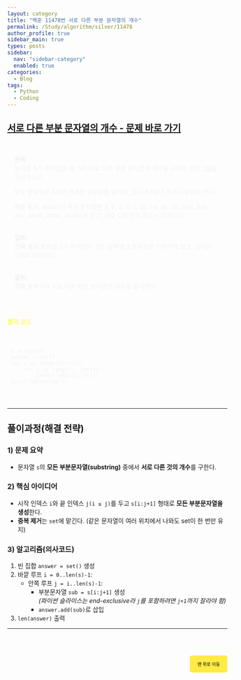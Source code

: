 ```yaml
---
layout: category
title: "백준 11478번 서로 다른 부분 문자열의 개수"
permalink: /Study/algorithm/silver/11478
author_profile: true
sidebar_main: true
types: posts
sidebar:
  nav: "sidebar-category"
  enabled: true
categories:
  - Blog
tags:
  - Python
  - Coding
---
```


## [서로 다른 부분 문자열의 개수 - 문제 바로 가기](https://www.acmicpc.net/problem/11478)

<div style="border: 1px solid rgba(255, 255, 255, 0.2); padding: 15px; border-radius: 5px; background-color: rgba(255, 255, 255, 0.05); color: #f1f1f1; text-align: left;">

<b>문제:</b><br>
문자열 S가 주어졌을 때, S의 서로 다른 부분 문자열의 개수를 구하는 프로그램을 작성하시오.

부분 문자열은 S에서 연속된 일부분을 말하며, 길이가 1보다 크거나 같아야 한다.

예를 들어, ababc의 부분 문자열은 a, b, a, b, c, ab, ba, ab, bc, aba, bab, abc, abab, babc, ababc가 있고, 서로 다른것의 개수는 12개이다.<br><br>

<b>입력:</b><br>
첫째 줄에 문자열 S가 주어진다. S는 알파벳 소문자로만 이루어져 있고, 길이는 1,000 이하이다.<br><br>

<b>출력:</b><br>
첫째 줄에 S의 서로 다른 부분 문자열의 개수를 출력한다.<br>

</div>

<br>

<span style="color:yellow">풀이 코드</span>

<link rel="stylesheet" href="https://cdnjs.cloudflare.com/ajax/libs/highlight.js/11.8.0/styles/atom-one-dark.min.css">
<script src="https://cdnjs.cloudflare.com/ajax/libs/highlight.js/11.8.0/highlight.min.js"></script>
<script>hljs.highlightAll();</script>

<div style="padding: 8px; border: 1px solid rgba(255, 255, 255, 0.2); border-radius: 5px; background-color: rgba(255, 255, 255, 0.05); color: #f1f1f1; width: 100%; text-align: left; font-family: monospace;">
<pre><code class="python">
s = input()
answer = set()
for i in range(len(s)):
    for j in range(i, len(s)):
        answer.add(s[i:j+1])
print(len(answer))
</code></pre>
</div>

<br>

---
## 풀이과정(해결 전략)

### 1) 문제 요약
- 문자열 `s`의 **모든 부분문자열(substring)** 중에서 **서로 다른 것의 개수**를 구한다.

### 2) 핵심 아이디어
- 시작 인덱스 `i`와 끝 인덱스 `j(i ≤ j)`를 두고 `s[i:j+1]` 형태로 **모든 부분문자열을 생성**한다.
- **중복 제거**는 `set`에 맡긴다. (같은 문자열이 여러 위치에서 나와도 set이 한 번만 유지)

### 3) 알고리즘(의사코드)
1. 빈 집합 `answer = set()` 생성
2. 바깥 루프 `i = 0..len(s)-1`:
   - 안쪽 루프 `j = i..len(s)-1`:
     - 부분문자열 `sub = s[i:j+1]` 생성  
       *(파이썬 슬라이스는 end-exclusive라 `j`를 포함하려면 `j+1`까지 잘라야 함)*
     - `answer.add(sub)`로 삽입
3. `len(answer)` 출력

---

<br>

<div style="text-align: right; margin-top: 30px;">
  <button onclick="scrollToTop()" style="
    padding: 10px 15px; 
    background-color: #FFEB46; 
    color: black; 
    border: 2px solid #FFEB46; 
    border-radius: 5px; 
    cursor: pointer; 
    font-size: 10px;">
    맨 위로 이동
  </button>
</div>

<script>
  function scrollToTop() {
    window.scrollTo({ top: 0, behavior: 'smooth' });
  }
</script>
